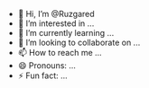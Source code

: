- 👋 Hi, I’m @Ruzgared
- 👀 I’m interested in ...
- 🌱 I’m currently learning ...
- 💞️ I’m looking to collaborate on ...
- 📫 How to reach me ...
- 😄 Pronouns: ...
- ⚡ Fun fact: ...

<!---
Ruzgared/Ruzgared is a ✨ special ✨ repository because its `README.md` (this file) appears on your GitHub profile.
You can click the Preview link to take a look at your changes.
--->
